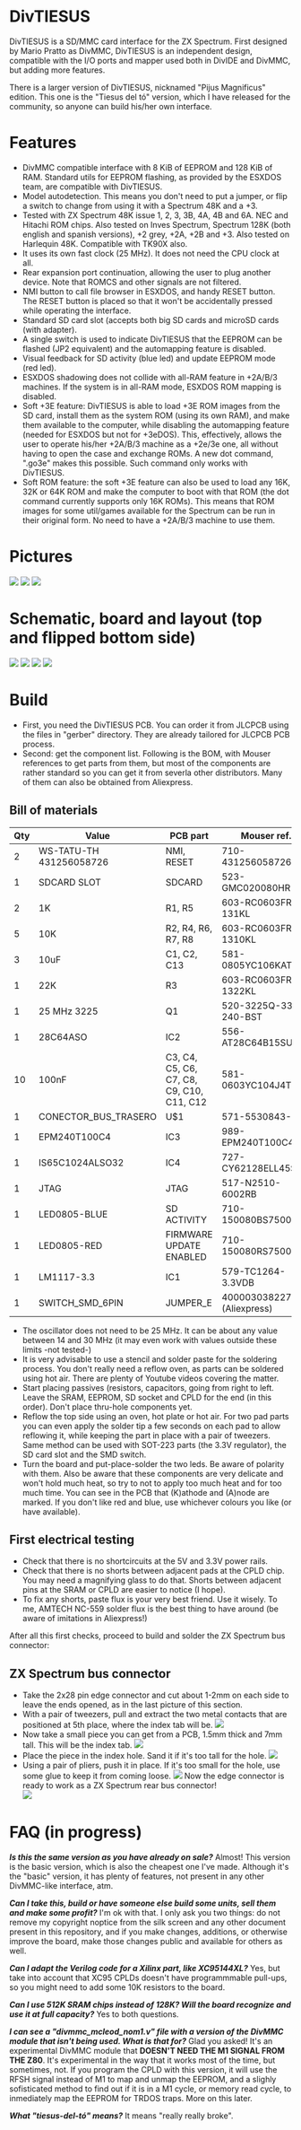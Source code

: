 # DivTIESUS
DivTIESUS is a SD/MMC card interface for the ZX Spectrum. First designed by Mario Pratto as DivMMC, DivTIESUS is an independent design, compatible with the I/O ports and mapper used both in DivIDE and DivMMC, but adding more features.

There is a larger version of DivTIESUS, nicknamed "Pijus Magnificus" edition. This one is the "Tiesus del tó" version, which I have released for the community, so anyone can build his/her own interface.

# Features
- DivMMC compatible interface with 8 KiB of EEPROM and 128 KiB of RAM. Standard utils for EEPROM flashing, as provided by the ESXDOS team, are compatible with DivTIESUS.
- Model autodetection. This means you don't need to put a jumper, or flip a switch to change from using it with a Spectrum 48K and a +3.
- Tested with ZX Spectrum 48K issue 1, 2, 3, 3B, 4A, 4B and 6A. NEC and Hitachi ROM chips. Also tested on Inves Spectrum, Spectrum 128K (both english and spanish versions), +2 grey, +2A, +2B and +3. Also tested on Harlequin 48K. Compatible with TK90X also.
- It uses its own fast clock (25 MHz). It does not need the CPU clock at all.
- Rear expansion port continuation, allowing the user to plug another device. Note that ROMCS and other signals are not filtered.
- NMI button to call file browser in ESXDOS, and handy RESET button. The RESET button is placed so that it won't be accidentally pressed while operating the interface.
- Standard SD card slot (accepts both big SD cards and microSD cards (with adapter).
- A single switch is used to indicate DivTIESUS that the EEPROM can be flashed (JP2 equivalent) and the automapping feature is disabled.
- Visual feedback for SD activity (blue led) and update EEPROM mode (red led).
- ESXDOS shadowing does not collide with all-RAM feature in +2A/B/3 machines. If the system is in all-RAM mode, ESXDOS ROM mapping is disabled.
- Soft +3E feature: DivTIESUS is able to load +3E ROM images from the SD card, install them as the system ROM (using its own RAM), and make them available to the computer, while disabling the automapping feature (needed for ESXDOS but not for +3eDOS). This, effectively, allows the user to operate his/her +2A/B/3 machine as a +2e/3e one, all without having to open the case and exchange ROMs. A new dot command, ".go3e" makes this possible. Such command only works with DivTIESUS.
- Soft ROM feature: the soft +3E feature can also be used to load any 16K, 32K or 64K ROM and make the computer to boot with that ROM (the dot command currently supports only 16K ROMs). This means that ROM images for some util/games available for the Spectrum can be run in their original form. No need to have a +2A/B/3 machine to use them.

# Pictures
![](img/divtiesus_front.jpg)
![](img/divtiesus_back.jpg)
![](img/divtiesus_zxbus_connector_detail.jpg)

# Schematic, board and layout (top and flipped bottom side)
![](sch/schematic.png)
![](sch/board.png)
![](sch/layout_top_side.png)
![](sch/layout_bottom_side.png)

# Build
- First, you need the DivTIESUS PCB. You can order it from JLCPCB using the files in "gerber" directory. They are already tailored for JLCPCB PCB process.
- Second: get the component list. Following is the BOM, with Mouser references to get parts from them, but most of the components are rather standard so you can get it from severla other distributors. Many of them can also be obtained from Aliexpress.

## Bill of materials
|Qty|Value|PCB part|Mouser ref.|
| ------------ | ------------ | ------------ | ------------ |
|2|WS-TATU-TH 431256058726|NMI, RESET|710-431256058726|
|1|SDCARD SLOT|SDCARD|523-GMC020080HR|
|2|1K|R1, R5|603-RC0603FR-131KL|
|5|10K|R2, R4, R6, R7, R8|603-RC0603FR-1310KL|
|3|10uF|C1, C2, C13|581-0805YC106KAT2A|
|1|22K|R3|603-RC0603FR-1322KL|
|1|25 MHz 3225|Q1|520-3225Q-33-240-BST|
|1|28C64ASO|IC2|556-AT28C64B15SU|
|10|100nF|C3, C4, C5, C6, C7, C8, C9, C10, C11, C12|581-0603YC104J4T4A|
|1|CONECTOR_BUS_TRASERO|U$1|571-5530843-6|
|1|EPM240T100C4|IC3|989-EPM240T100C4|
|1|IS65C1024ALSO32|IC4|727-CY62128ELL45SXIT|
|1|JTAG|JTAG|517-N2510-6002RB|
|1|LED0805-BLUE|SD ACTIVITY|710-150080BS75000|
|1|LED0805-RED|FIRMWARE UPDATE ENABLED|710-150080RS75000|
|1|LM1117-3.3|IC1|579-TC1264-3.3VDB|
|1|SWITCH_SMD_6PIN|JUMPER_E|4000030382277 (Aliexpress)|

- The oscillator does not need to be 25 MHz. It can be about any value between 14 and 30 MHz (it may even work with values outside these limits -not tested-)
- It is very advisable to use a stencil and solder paste for the soldering process. You don't really need a reflow oven, as parts can be soldered using hot air. There are plenty of Youtube videos covering the matter.
- Start placing passives (resistors, capacitors, going from right to left. Leave the SRAM, EEPROM, SD socket and CPLD for the end (in this order). Don't place thru-hole components yet.
- Reflow the top side using an oven, hot plate or hot air. For two pad parts you can even apply the solder tip a few seconds on each pad to allow reflowing it, while keeping the part in place with a pair of tweezers. Same method can be used with SOT-223 parts (the 3.3V regulator), the SD card slot and the SMD switch.
- Turn the board and put-place-solder the two leds. Be aware of polarity with them. Also be aware that these components are very delicate and won't hold much heat, so try to not to apply too much heat and for too much time. You can see in the PCB that (K)athode and (A)node are marked. If you don't like red and blue, use whichever colours you like (or have available).

## First electrical testing
- Check that there is no shortcircuits at the 5V and 3.3V power rails.
- Check that there is no shorts between adjacent pads at the CPLD chip. You may need a magnifying glass to do that. Shorts between adjacent pins at the SRAM or CPLD are easier to notice (I hope).
- To fix any shorts, paste flux is your very best friend. Use it wisely. To me, AMTECH NC-559 solder flux is the best thing to have around (be aware of imitations in Aliexpress!)

After all this first checks, proceed to build and solder the ZX Spectrum bus connector:

## ZX Spectrum bus connector
- Take the 2x28 pin edge connector and cut about 1-2mm on each side to leave the ends opened, as in the last picture of this section.
- With a pair of tweezers, pull and extract the two metal contacts that are positioned at 5th place, where the index tab will be.
![](img/zxconn_1.jpg)
- Now take a small piece you can get from a PCB, 1.5mm thick and 7mm tall. This will be the index tab.
![](img/zxconn_2.jpg)
- Place the piece in the index hole. Sand it if it's too tall for the hole.
![](img/zxconn_3.jpg)
- Using a pair of pliers, push it in place. If it's too small for the hole, use some glue to keep it from coming loose.
![](img/zxconn_4.jpg)
Now the edge connector is ready to work as a ZX Spectrum rear bus connector!                                                      
![](img/zxconn_5.jpg)

# FAQ (in progress)
***Is this the same version as you have already on sale?***
Almost! This version is the basic version, which is also the cheapest one I've made. Although it's the "basic" version, it has plenty of features, not present in any other DivMMC-like interface, atm.

***Can I take this, build or have someone else build some units, sell them and make some profit?***
I'm ok with that. I only ask you two things: do not remove my copyright noptice from the silk screen and any other document present in this repository, and if you make changes, additions, or otherwise improve the board, make those changes public and available for others as well.

***Can I adapt the Verilog code for a Xilinx part, like XC95144XL?***
Yes, but take into account that XC95 CPLDs doesn't have programmmable pull-ups, so you might need to add some 10K resistors to the board.

***Can I use 512K SRAM chips instead of 128K? Will the board recognize and use it at full capacity?***
Yes to both questions.

***I can see a "divmmc_mcleod_nom1.v" file with a version of the DivMMC module that isn't being used. What is that for?***
Glad you asked! It's an experimental DivMMC module that **DOESN'T NEED THE M1 SIGNAL FROM THE Z80**. It's experimental in the way that it works most of the time, but sometimes, not. If you program the CPLD with this version, it will use the RFSH signal instead of M1 to map and unmap the EEPROM, and a slighly sofisticated method to find out if it is in a M1 cycle, or memory read cycle, to inmediately map the EEPROM for TRDOS traps. More on this later.

***What "tiesus-del-tó" means?***
It means "really really broke".
